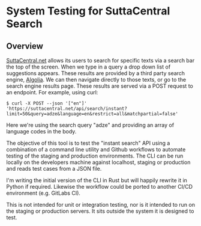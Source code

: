 # System Testing for SuttaCentral Search

## Overview

[SuttaCentral.net](https://SuttaCentral.net) allows its users to search for specific texts via a search bar the top of
the screen. When we type in a query a drop down list of suggestions appears. These results are provided by a third
party search engine, [Algolia](https://www.algolia.com/). We can then navigate directly to those texts, or go to the
search engine results page. These results are served via a POST request to an endpoint. For example, using curl:

`$ curl -X POST --json '["en"]' 'https://suttacentral.net/api/search/instant?limit=50&query=adze&language=en&restrict=all&matchpartial=false'`

Here we're using the search query "adze" and providing an array of language codes in the body.

The objective of this tool is to test the "instant search" API using a combination of a command line utility and
Github workflows to automate testing of the staging and production environments. The CLI can be run locally on the
developers machine against localhost, staging or production and reads test cases from a JSON file.

I'm writing the initial version of the CLI in Rust but will happily rewrite it in Python if required. Likewise
the workflow could be ported to another CI/CD environment (e.g. GitLabs CI).

This is not intended for unit or integration testing, nor is it intended to run on the staging or production servers.
It sits outside the system it is designed to test.